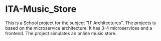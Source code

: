 # ITA-Music_Store
This is a School project for the subject "IT Architectures". The projects is based on the microservice architecture. It has 3-4 microservices and a frontend. The project simulates an online music store.
